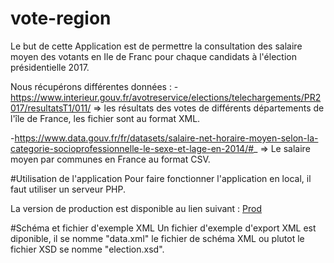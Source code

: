# vote-region
Le but de cette Application est de permettre la consultation des salaire moyen des votants en Ile de Franc pour chaque candidats à l'élection présidentielle 2017.

Nous récupérons différentes données :
-https://www.interieur.gouv.fr/avotreservice/elections/telechargements/PR2017/resultatsT1/011/ => les résultats des votes de différents départements de l'île de France, les fichier sont au format XML.

-https://www.data.gouv.fr/fr/datasets/salaire-net-horaire-moyen-selon-la-categorie-socioprofessionnelle-le-sexe-et-lage-en-2014/#_ => Le salaire moyen par communes en France au format CSV.

#Utilisation de l'application
Pour faire fonctionner l'application en local, il faut utiliser un serveur PHP.

La version de production est disponible au lien suivant :
[Prod](https://vote-region.herokuapp.com/)

#Schéma et fichier d'exemple XML
Un fichier d'exemple d'export XML est diponible, il se nomme "data.xml" le fichier de schéma XML ou plutot le fichier XSD se nomme "election.xsd".
